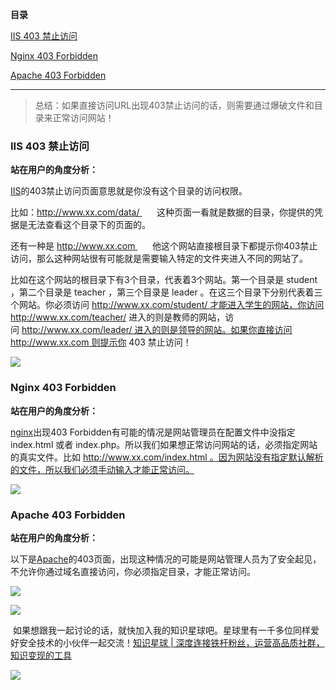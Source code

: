 **目录**

[IIS 403 禁止访问](#t0 "IIS 403 禁止访问")

[Nginx 403 Forbidden](#t1 "Nginx 403 Forbidden")

[Apache 403 Forbidden](#t2 "Apache 403 Forbidden")

* * *

> 总结：如果直接访问URL出现403禁止访问的话，则需要通过爆破文件和目录来正常访问网站！

### IIS 403 禁止访问

**站在用户的角度分析：**

[IIS](https://so.csdn.net/so/search?q=IIS&spm=1001.2101.3001.7020)的403禁止访问页面意思就是你没有这个目录的访问权限。

比如：http://www.xx.com/data/       这种页面一看就是数据的目录，你提供的凭据是无法查看这个目录下的页面的。

还有一种是 http://www.xx.com       他这个网站直接根目录下都提示你403禁止访问，那么这种网站很有可能就是需要输入特定的文件夹进入不同的网站了。

比如在这个网站的根目录下有3个目录，代表着3个网站。第一个目录是 student  ，第二个目录是 teacher ，第三个目录是 leader 。在这三个目录下分别代表着三个网站。你必须访问 http://www.xx.com/student/ 才能进入学生的网站，你访问 http://www.xx.com/teacher/ 进入的则是教师的网站，访问 http://www.xx.com/leader/ 进入的则是领导的网站。如果你直接访问 http://www.xx.com 则提示你 403 禁止访问！

![](https://img-blog.csdnimg.cn/20190426140255984.png?x-oss-process=image/watermark,type_ZmFuZ3poZW5naGVpdGk,shadow_10,text_aHR0cHM6Ly9ibG9nLmNzZG4ubmV0L3FxXzM2MTE5MTky,size_16,color_FFFFFF,t_70)

### Nginx 403 Forbidden

**站在用户的角度分析：**

[nginx](https://so.csdn.net/so/search?q=nginx&spm=1001.2101.3001.7020)出现403 Forbidden有可能的情况是网站管理员在配置文件中没指定index.html 或者 index.php。所以我们如果想正常访问网站的话，必须指定网站的真实文件。比如 http://www.xx.com/index.html 。因为网站没有指定默认解析的文件，所以我们必须手动输入才能正常访问。

![](https://img-blog.csdnimg.cn/20190426141749549.png?x-oss-process=image/watermark,type_ZmFuZ3poZW5naGVpdGk,shadow_10,text_aHR0cHM6Ly9ibG9nLmNzZG4ubmV0L3FxXzM2MTE5MTky,size_16,color_FFFFFF,t_70)

### Apache 403 Forbidden

**站在用户的角度分析：**

以下是[Apache](https://so.csdn.net/so/search?q=Apache&spm=1001.2101.3001.7020)的403页面，出现这种情况的可能是网站管理人员为了安全起见，不允许你通过域名直接访问，你必须指定目录，才能正常访问。

![](https://img-blog.csdnimg.cn/20190426143204977.png?x-oss-process=image/watermark,type_ZmFuZ3poZW5naGVpdGk,shadow_10,text_aHR0cHM6Ly9ibG9nLmNzZG4ubmV0L3FxXzM2MTE5MTky,size_16,color_FFFFFF,t_70)

![](https://img-blog.csdnimg.cn/20190426143221522.png?x-oss-process=image/watermark,type_ZmFuZ3poZW5naGVpdGk,shadow_10,text_aHR0cHM6Ly9ibG9nLmNzZG4ubmV0L3FxXzM2MTE5MTky,size_16,color_FFFFFF,t_70)

 如果想跟我一起讨论的话，就快加入我的知识星球吧。星球里有一千多位同样爱好安全技术的小伙伴一起交流！[知识星球 | 深度连接铁杆粉丝，运营高品质社群，知识变现的工具](https://wx.zsxq.com/dweb2/index/group/88514121251242 "知识星球 | 深度连接铁杆粉丝，运营高品质社群，知识变现的工具")

![](https://img-blog.csdnimg.cn/1219ed79e9ed449d85d27b732cda5ea6.jpg)